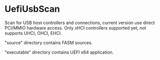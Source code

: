 # UefiUsbScan
Scan for USB host controllers and connections,
current version use direct PCI/MMIO hardware access.
Only xHCI controllers supported yet,
not supports UHCI, OHCI, EHCI.

"source" directory contains FASM sources.

"executable" directory contains UEFI x64 application.











